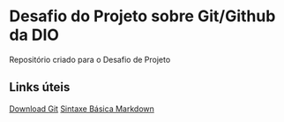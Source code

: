 # Desafio do Projeto sobre Git/Github da DIO
Repositório criado para o Desafio de Projeto

## Links úteis
[Download Git](https://git-scm.com/download/)
[Sintaxe Básica Markdown](https://www.markdownguide.org/basic-syntax/)
